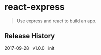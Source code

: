 # react-express

> Use express and react to build an app.

## Release History
2017-09-28&nbsp;&nbsp;&nbsp;v1.0.0&nbsp;&nbsp;&nbsp;init

